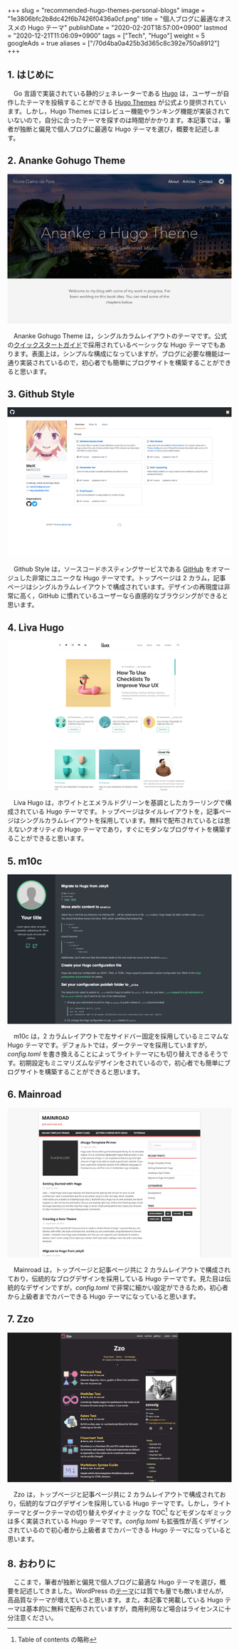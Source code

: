 +++
slug = "recommended-hugo-themes-personal-blogs"
image = "1e3806bfc2b8dc42f6b7426f0436a0cf.png"
title = "個人ブログに最適なオススメの Hugo テーマ"
publishDate = "2020-02-20T18:57:00+0900"
lastmod = "2020-12-21T11:06:09+0900"
tags = ["Tech", "Hugo"]
weight = 5
googleAds = true
aliases = ["/70d4ba0a425b3d365c8c392e750a8912"]
+++

## 1. はじめに

　Go 言語で実装されている静的ジェネレーターである [Hugo](https://gohugo.io/) は，ユーザーが自作したテーマを投稿することができる [
Hugo Themes](https://themes.gohugo.io/) が公式より提供されています。しかし，Hugo Themes にはレビュー機能やランキング機能が実装されていないので，自分に合ったテーマを探すのは時間がかかります。本記事では，筆者が独断と偏見で個人ブログに最適な Hugo テーマを選び，概要を記述します。

## 2. Ananke Gohugo Theme

[![Ananke Gohugo Theme](dc7f600aa7827d786c7e3175b83588f8.png)](https://themes.gohugo.io/gohugo-theme-ananke/)

　Ananke Gohugo Theme は，シングルカラムレイアウトのテーマです。公式の[クイックスタートガイド](https://gohugo.io/getting-started/quick-start/)で採用されているベーシックな Hugo テーマでもあります。表面上は，シンプルな構成になっていますが，ブログに必要な機能は一通り実装されているので，初心者でも簡単にブログサイトを構築することができると思います。

## 3. Github Style

[![Github Style](6aae26a37352e1e25b39c6ed9eb4800b.png)](https://themes.gohugo.io/github-style/)

　Github Style は，ソースコードホスティングサービスである [GitHub](https://github.com/) をオマージュした非常にユニークな Hugo テーマです。トップページは 2 カラム，記事ページはシングルカラムレイアウトで構成されています。デザインの再現度は非常に高く，GitHub に慣れているユーザーなら直感的なブラウジングができると思います。

## 4. Liva Hugo

[![Liva Hugo](531fe84703d7b79e0b126966531eb937.png)](https://themes.gohugo.io/liva-hugo/)

　Liva Hugo は，ホワイトとエメラルドグリーンを基調としたカラーリングで構成されている Hugo テーマです。トップページはタイルレイアウトを，記事ページはシングルカラムレイアウトを採用しています。無料で配布されているとは思えないクオリティの Hugo テーマであり，すぐにモダンなブログサイトを構築することができると思います。

## 5. m10c

[![m10c](ec8116248fc4a9bd595f7338a0de35eb.png)](https://themes.gohugo.io/hugo-theme-m10c/)

　m10c は，2 カラムレイアウトで左サイドバー固定を採用しているミニマムな Hugo テーマです。デフォルトでは，ダークテーマを採用していますが，*config.toml* を書き換えることによってライトテーマにも切り替えできるそうです。初期設定もミニマリズムなデザインをされているので，初心者でも簡単にブログサイトを構築することができると思います。

## 6. Mainroad

[![Mainroad](fae0dd41fec8a114e56512bfaa7ec192.png)](https://themes.gohugo.io/mainroad/)

　Mainroad は，トップページと記事ページ共に 2 カラムレイアウトで構成されており，伝統的なブログデザインを採用している Hugo テーマです。見た目は伝統的なデザインですが，*config.toml* で非常に細かい設定ができるため，初心者から上級者までカバーできる Hugo テーマになっていると思います。

## 7. Zzo

[![Zzo](2cc91842639b596c3d878aacd10e7dac.png)](https://themes.gohugo.io/hugo-theme-zzo/)

　Zzo は，トップページと記事ページ共に 2 カラムレイアウトで構成されており，伝統的なブログデザインを採用している Hugo テーマです。しかし，ライトテーマとダークテーマの切り替えやダイナミックな TOC[^1] などモダンなギミックは多く実装されている Hugo テーマです。*config.toml* も拡張性が高くデザインされているので初心者から上級者までカバーできる Hugo テーマになっていると思います。

[^1]: Table of contents の略称

## 8. おわりに

　ここまで，筆者が独断と偏見で個人ブログに最適な Hugo テーマを選び，概要を記述してきました。WordPress の[テーマ](https://ja.wordpress.org/themes/browse/popular/)には質でも量でも敵いませんが，高品質なテーマが増えていると思います。また，本記事で掲載している Hugo テーマは基本的に無料で配布されていますが，商用利用など場合はライセンスに十分注意ください。